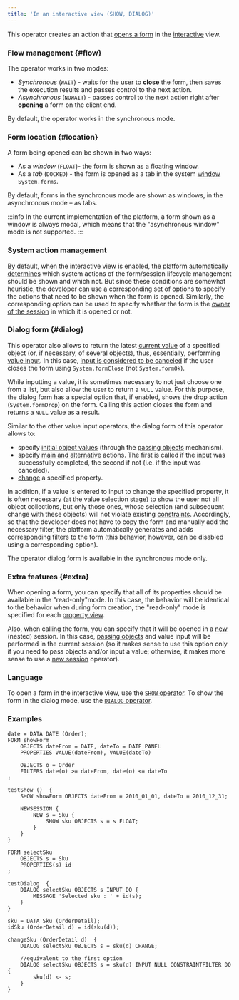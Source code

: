 ```yaml
---
title: 'In an interactive view (SHOW, DIALOG)'
---
```


This operator creates an action that [opens a form](Open_form.md) in the [interactive](Interactive_view.md) view.

### Flow management {#flow}

The operator works in two modes:

-   *Synchronous* (`WAIT`) - waits for the user to **close** the form, then saves the execution results and passes control to the next action.
-   *Asynchronous* (`NOWAIT`) - passes control to the next action right after **opening** a form on the client end.

By default, the operator works in the synchronous mode.

### Form location {#location}

A form being opened can be shown in two ways:

-   As a *window* (`FLOAT`)- the form is shown as a floating window.
-   As a *tab* (`DOCKED`) - the form is opened as a tab in the system [window](Navigator_design.md) `System.forms`.

By default, forms in the synchronous mode are shown as windows, in the asynchronous mode – as tabs.


:::info
In the current implementation of the platform, a form shown as a window is always modal, which means that the "asynchronous window" mode is not supported.
:::

### System action management

By default, when the interactive view is enabled, the platform [automatically determines](Interactive_view.md#sysactions) which system actions of the form/session lifecycle management should be shown and which not. But since these conditions are somewhat heuristic, the developer can use a corresponding set of options to specify the actions that need to be shown when the form is opened. Similarly, the corresponding option can be used to specify whether the form is the [owner of the session](Interactive_view.md#anchor-broken) in which it is opened or not.

### Dialog form {#dialog}

This operator also allows to return the latest [current value](Form_structure.md#currentObject) of a specified object (or, if necessary, of several objects), thus, essentially, performing [value input](Value_input.md). In this case, [input is considered to be canceled](Value_input.md#result) if the user closes the form using `System.formClose` (not `System.formOk`).

While inputting a value, it is sometimes necessary to not just choose one from a list, but also allow the user to return a `NULL` value. For this purpose, the dialog form has a special option that, if enabled, shows the drop action (`System.formDrop`) on the form. Calling this action closes the form and returns a `NULL` value as a result.

Similar to the other value input operators, the dialog form of this operator allows to:

-   specify [initial object values](Value_input.md#initial) (through the [passing objects](Open_form.md) mechanism).
-   specify [main and alternative](Value_input.md#result) actions. The first is called if the input was successfully completed, the second if not (i.e. if the input was canceled).
-   [change](Value_input.md#initial) a specified property.

In addition, if a value is entered to input to change the specified property, it is often necessary (at the value selection stage) to show the user not all object collections, but only those ones, whose selection (and subsequent change with these objects) will not violate existing [constraints](Constraints.md). Accordingly, so that the developer does not have to copy the form and manually add the necessary filter, the platform automatically generates and adds corresponding filters to the form (this behavior, however, can be disabled using a corresponding option).

The operator dialog form is available in the synchronous mode only.

### Extra features {#extra}

When opening a form, you can specify that all of its properties should be available in the "read-only"mode. In this case, the behavior will be identical to the behavior when during form creation, the "read-only" mode is specified for each [property view](Interactive_view.md#property).

Also, when calling the form, you can specify that it will be opened in a [new](New_session_NEWSESSION_NESTEDSESSION_.md) (nested) session. In this case, [passing objects](Open_form.md#params) and value input will be performed in the current session (so it makes sense to use this option only if you need to pass objects and/or input a value; otherwise, it makes more sense to use a [new session](New_session_NEWSESSION_NESTEDSESSION_.md) operator).

### Language

To open a form in the interactive view, use the [`SHOW` operator](SHOW_operator.md). To show the form in the dialog mode, use the [`DIALOG` operator](DIALOG_operator.md).

### Examples

```lsf
date = DATA DATE (Order);
FORM showForm
    OBJECTS dateFrom = DATE, dateTo = DATE PANEL
    PROPERTIES VALUE(dateFrom), VALUE(dateTo)

    OBJECTS o = Order
    FILTERS date(o) >= dateFrom, date(o) <= dateTo
;

testShow ()  {
    SHOW showForm OBJECTS dateFrom = 2010_01_01, dateTo = 2010_12_31;

    NEWSESSION {
        NEW s = Sku {
            SHOW sku OBJECTS s = s FLOAT;
        }
    }
}
```


```lsf
FORM selectSku
    OBJECTS s = Sku
    PROPERTIES(s) id
;

testDialog  {
    DIALOG selectSku OBJECTS s INPUT DO {
        MESSAGE 'Selected sku : ' + id(s);
    }
}

sku = DATA Sku (OrderDetail);
idSku (OrderDetail d) = id(sku(d));

changeSku (OrderDetail d)  {
    DIALOG selectSku OBJECTS s = sku(d) CHANGE;

    //equivalent to the first option
    DIALOG selectSku OBJECTS s = sku(d) INPUT NULL CONSTRAINTFILTER DO {
        sku(d) <- s;
    }
}
```

  
